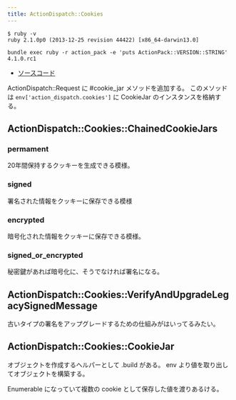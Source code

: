 ```yaml
---
title: ActionDispatch::Cookies
---
```


```
$ ruby -v
ruby 2.1.0p0 (2013-12-25 revision 44422) [x86_64-darwin13.0]
```

```
bundle exec ruby -r action_pack -e 'puts ActionPack::VERSION::STRING'
4.1.0.rc1
```

* [ソースコード](https://github.com/rails/rails/blob/v4.1.0.rc1/actionpack/lib/action_dispatch/middleware/cookies.rb)

ActionDispatch::Request に #cookie_jar メソッドを追加する。
このメソッドは `env['action_dispatch.cookies']` に CookieJar のインスタンスを格納する。


ActionDispatch::Cookies::ChainedCookieJars
--------------------------------------------------------------------------------

### permament

20年間保持するクッキーを生成できる模様。

### signed

署名された情報をクッキーに保存できる模様

### encrypted

暗号化された情報をクッキーに保存できる模様。

### signed_or_encrypted

秘密鍵があれば暗号化に、そうでなければ署名になる。

ActionDispatch::Cookies::VerifyAndUpgradeLegacySignedMessage
--------------------------------------------------------------------------------

古いタイプの署名をアップグレードするための仕組みがはいってるみたい。


ActionDispatch::Cookies::CookieJar
--------------------------------------------------------------------------------

オブジェクトを作成するヘルパーとして .build がある。
env より値を取り出してオブジェクトを構築する。

Enumerable になっていて複数の cookie として保存した値を渡りあるける。
